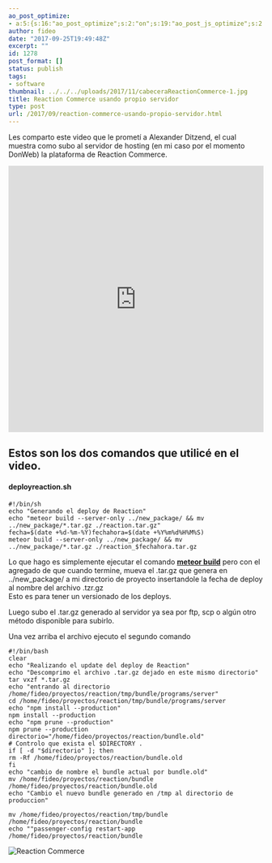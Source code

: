 ```yaml
---
ao_post_optimize:
- a:5:{s:16:"ao_post_optimize";s:2:"on";s:19:"ao_post_js_optimize";s:2:"on";s:20:"ao_post_css_optimize";s:2:"on";s:12:"ao_post_ccss";s:2:"on";s:16:"ao_post_lazyload";s:2:"on";}
author: fideo
date: "2017-09-25T19:49:48Z"
excerpt: ""
id: 1278
post_format: []
status: publish
tags:
- software
thumbnail: ../../../uploads/2017/11/cabeceraReactionCommerce-1.jpg
title: Reaction Commerce usando propio servidor
type: post
url: /2017/09/reaction-commerce-usando-propio-servidor.html
---
```

Les comparto este video que le prometí a Alexander Ditzend, el cual muestra como subo al servidor de hosting (en mi caso por el momento DonWeb) la plataforma de Reaction Commerce.

<iframe allow="accelerometer; autoplay; clipboard-write; encrypted-media; gyroscope; picture-in-picture; web-share" allowfullscreen="" frameborder="0" height="525" loading="lazy" referrerpolicy="strict-origin-when-cross-origin" src="https://www.youtube.com/embed/du7gkeJniu8?feature=oembed" title="Reaction Commerce corriendo en servidor propio" width="100%"></iframe>

Estos son los dos comandos que utilicé en el video.
---------------------------------------------------

#### deployreaction.sh

```
#!/bin/sh
echo "Generando el deploy de Reaction"
echo "meteor build --server-only ../new_package/ && mv ../new_package/*.tar.gz ./reaction.tar.gz"
fecha=$(date +%d-%m-%Y)fechahora=$(date +%Y%m%d%H%M%S)
meteor build --server-only ../new_package/ && mv ../new_package/*.tar.gz ./reaction_$fechahora.tar.gz
```

Lo que hago es simplemente ejecutar el comando [**meteor build**](https://guide.meteor.com/deployment.html#custom-deployment) pero con el agregado de que cuando termine, mueva el .tar.gz que genera en ../new\_package/ a mi directorio de proyecto insertandole la fecha de deploy al nombre del archivo .tzr.gz  
Esto es para tener un versionado de los deploys.

Luego subo el .tar.gz generado al servidor ya sea por ftp, scp o algún otro método disponible para subirlo.

Una vez arriba el archivo ejecuto el segundo comando

```
#!/bin/bash
clear
echo "Realizando el update del deploy de Reaction"
echo "Descomprimo el archivo .tar.gz dejado en este mismo directorio"
tar vxzf *.tar.gz
echo "entrando al directorio /home/fideo/proyectos/reaction/tmp/bundle/programs/server"
cd /home/fideo/proyectos/reaction/tmp/bundle/programs/server
echo "npm install --production"
npm install --production
echo "npm prune --production"
npm prune --production
directorio="/home/fideo/proyectos/reaction/bundle.old"
# Controlo que exista el $DIRECTORY .
if [ -d "$directorio" ]; then
rm -Rf /home/fideo/proyectos/reaction/bundle.old
fi
echo "cambio de nombre el bundle actual por bundle.old"
mv /home/fideo/proyectos/reaction/bundle /home/fideo/proyectos/reaction/bundle.old
echo "Cambio el nuevo bundle generado en /tmp al directorio de produccion"

mv /home/fideo/proyectos/reaction/tmp/bundle /home/fideo/proyectos/reaction/bundle
echo ""passenger-config restart-app /home/fideo/proyectos/reaction/bundle
```

![Reaction Commerce](/assets/uploads/2017/09/reactionCommerce.png)
